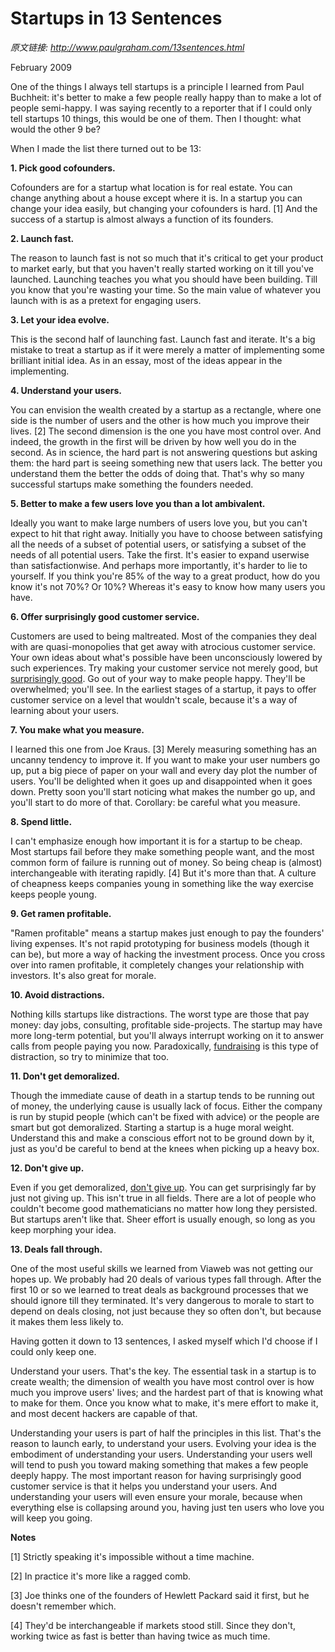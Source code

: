 # Startups in 13 Sentences

_原文链接: <http://www.paulgraham.com/13sentences.html>_

February 2009  
  
One of the things I always tell startups is a principle I learned from Paul Buchheit: it's better to make a few people really happy than to make a lot of people semi-happy. I was saying recently to a reporter that if I could only tell startups 10 things, this would be one of them. Then I thought: what would the other 9 be?  
  
When I made the list there turned out to be 13: 

**1\. Pick good cofounders.**  
  
Cofounders are for a startup what location is for real estate. You can change anything about a house except where it is. In a startup you can change your idea easily, but changing your cofounders is hard. [1] And the success of a startup is almost always a function of its founders.  
  
**2\. Launch fast.**  
  
The reason to launch fast is not so much that it's critical to get your product to market early, but that you haven't really started working on it till you've launched. Launching teaches you what you should have been building. Till you know that you're wasting your time. So the main value of whatever you launch with is as a pretext for engaging users.  
  
**3\. Let your idea evolve.**  
  
This is the second half of launching fast. Launch fast and iterate. It's a big mistake to treat a startup as if it were merely a matter of implementing some brilliant initial idea. As in an essay, most of the ideas appear in the implementing.  
  
**4\. Understand your users.**  
  
You can envision the wealth created by a startup as a rectangle, where one side is the number of users and the other is how much you improve their lives. [2] The second dimension is the one you have most control over. And indeed, the growth in the first will be driven by how well you do in the second. As in science, the hard part is not answering questions but asking them: the hard part is seeing something new that users lack. The better you understand them the better the odds of doing that. That's why so many successful startups make something the founders needed.  
  
**5\. Better to make a few users love you than a lot ambivalent.**  
  
Ideally you want to make large numbers of users love you, but you can't expect to hit that right away. Initially you have to choose between satisfying all the needs of a subset of potential users, or satisfying a subset of the needs of all potential users. Take the first. It's easier to expand userwise than satisfactionwise. And perhaps more importantly, it's harder to lie to yourself. If you think you're 85% of the way to a great product, how do you know it's not 70%? Or 10%? Whereas it's easy to know how many users you have.  
  
**6\. Offer surprisingly good customer service.**  
  
Customers are used to being maltreated. Most of the companies they deal with are quasi-monopolies that get away with atrocious customer service. Your own ideas about what's possible have been unconsciously lowered by such experiences. Try making your customer service not merely good, but [surprisingly good](http://www.diaryofawebsite.com/blog/2008/07/wufoo-and-the-art-of-customer-service/). Go out of your way to make people happy. They'll be overwhelmed; you'll see. In the earliest stages of a startup, it pays to offer customer service on a level that wouldn't scale, because it's a way of learning about your users.  
  
**7\. You make what you measure.**  
  
I learned this one from Joe Kraus. [3] Merely measuring something has an uncanny tendency to improve it. If you want to make your user numbers go up, put a big piece of paper on your wall and every day plot the number of users. You'll be delighted when it goes up and disappointed when it goes down. Pretty soon you'll start noticing what makes the number go up, and you'll start to do more of that. Corollary: be careful what you measure.  
  
**8\. Spend little.**  
  
I can't emphasize enough how important it is for a startup to be cheap. Most startups fail before they make something people want, and the most common form of failure is running out of money. So being cheap is (almost) interchangeable with iterating rapidly. [4] But it's more than that. A culture of cheapness keeps companies young in something like the way exercise keeps people young.  
  
**9\. Get ramen profitable.**  
  
"Ramen profitable" means a startup makes just enough to pay the founders' living expenses. It's not rapid prototyping for business models (though it can be), but more a way of hacking the investment process. Once you cross over into ramen profitable, it completely changes your relationship with investors. It's also great for morale.  
  
**10\. Avoid distractions.**  
  
Nothing kills startups like distractions. The worst type are those that pay money: day jobs, consulting, profitable side-projects. The startup may have more long-term potential, but you'll always interrupt working on it to answer calls from people paying you now. Paradoxically, [fundraising](fundraising.html) is this type of distraction, so try to minimize that too.  
  
**11\. Don't get demoralized.**  
  
Though the immediate cause of death in a startup tends to be running out of money, the underlying cause is usually lack of focus. Either the company is run by stupid people (which can't be fixed with advice) or the people are smart but got demoralized. Starting a startup is a huge moral weight. Understand this and make a conscious effort not to be ground down by it, just as you'd be careful to bend at the knees when picking up a heavy box.  
  
**12\. Don't give up.**  
  
Even if you get demoralized, [don't give up](die.html). You can get surprisingly far by just not giving up. This isn't true in all fields. There are a lot of people who couldn't become good mathematicians no matter how long they persisted. But startups aren't like that. Sheer effort is usually enough, so long as you keep morphing your idea.  
  
**13\. Deals fall through.**  
  
One of the most useful skills we learned from Viaweb was not getting our hopes up. We probably had 20 deals of various types fall through. After the first 10 or so we learned to treat deals as background processes that we should ignore till they terminated. It's very dangerous to morale to start to depend on deals closing, not just because they so often don't, but because it makes them less likely to. 

Having gotten it down to 13 sentences, I asked myself which I'd choose if I could only keep one.  
  
Understand your users. That's the key. The essential task in a startup is to create wealth; the dimension of wealth you have most control over is how much you improve users' lives; and the hardest part of that is knowing what to make for them. Once you know what to make, it's mere effort to make it, and most decent hackers are capable of that.  
  
Understanding your users is part of half the principles in this list. That's the reason to launch early, to understand your users. Evolving your idea is the embodiment of understanding your users. Understanding your users well will tend to push you toward making something that makes a few people deeply happy. The most important reason for having surprisingly good customer service is that it helps you understand your users. And understanding your users will even ensure your morale, because when everything else is collapsing around you, having just ten users who love you will keep you going.  
  
  
  
  
  
**Notes**  
  
[1] Strictly speaking it's impossible without a time machine.  
  
[2] In practice it's more like a ragged comb.  
  
[3] Joe thinks one of the founders of Hewlett Packard said it first, but he doesn't remember which.  
  
[4] They'd be interchangeable if markets stood still. Since they don't, working twice as fast is better than having twice as much time.  
  


